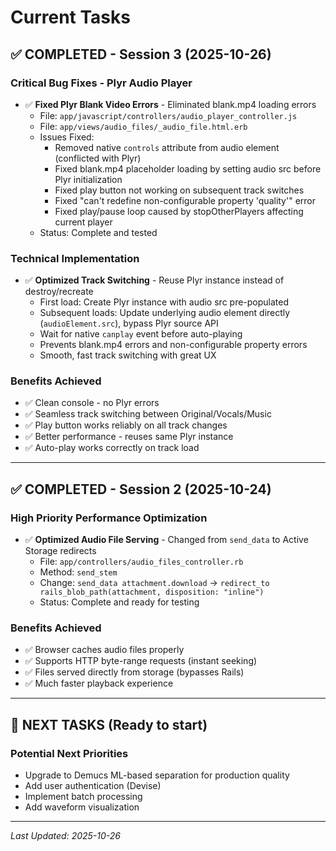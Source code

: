 # Current Tasks

## ✅ COMPLETED - Session 3 (2025-10-26)

### Critical Bug Fixes - Plyr Audio Player
- ✅ **Fixed Plyr Blank Video Errors** - Eliminated blank.mp4 loading errors
  - File: `app/javascript/controllers/audio_player_controller.js`
  - File: `app/views/audio_files/_audio_file.html.erb`
  - Issues Fixed:
    - Removed native `controls` attribute from audio element (conflicted with Plyr)
    - Fixed blank.mp4 placeholder loading by setting audio src before Plyr initialization
    - Fixed play button not working on subsequent track switches
    - Fixed "can't redefine non-configurable property 'quality'" error
    - Fixed play/pause loop caused by stopOtherPlayers affecting current player
  - Status: Complete and tested

### Technical Implementation
- ✅ **Optimized Track Switching** - Reuse Plyr instance instead of destroy/recreate
  - First load: Create Plyr instance with audio src pre-populated
  - Subsequent loads: Update underlying audio element directly (`audioElement.src`), bypass Plyr source API
  - Wait for native `canplay` event before auto-playing
  - Prevents blank.mp4 errors and non-configurable property errors
  - Smooth, fast track switching with great UX

### Benefits Achieved
- ✅ Clean console - no Plyr errors
- ✅ Seamless track switching between Original/Vocals/Music
- ✅ Play button works reliably on all track changes
- ✅ Better performance - reuses same Plyr instance
- ✅ Auto-play works correctly on track load

---

## ✅ COMPLETED - Session 2 (2025-10-24)

### High Priority Performance Optimization
- ✅ **Optimized Audio File Serving** - Changed from `send_data` to Active Storage redirects
  - File: `app/controllers/audio_files_controller.rb`
  - Method: `send_stem`
  - Change: `send_data attachment.download` → `redirect_to rails_blob_path(attachment, disposition: "inline")`
  - Status: Complete and ready for testing

### Benefits Achieved
- ✅ Browser caches audio files properly
- ✅ Supports HTTP byte-range requests (instant seeking)
- ✅ Files served directly from storage (bypasses Rails)
- ✅ Much faster playback experience

---

## 🎯 NEXT TASKS (Ready to start)

### Potential Next Priorities
- Upgrade to Demucs ML-based separation for production quality
- Add user authentication (Devise)
- Implement batch processing
- Add waveform visualization

---

*Last Updated: 2025-10-26*
